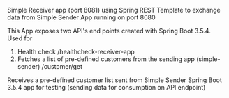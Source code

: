 Simple Receiver app (port 8081) using Spring REST Template to exchange data from Simple Sender App running on port 8080  

This App exposes two API's end points created with Spring Boot 3.5.4. Used for

1. Health check                                 /healthcheck-receiver-app
2. Fetches a list of pre-defined customers 
   from the sending app (simple-sender)         /customer/get

Receives a pre-defined customer list sent from Simple Sender Spring Boot 3.5.4 app for testing (sending data for consumption on API endpoint)
